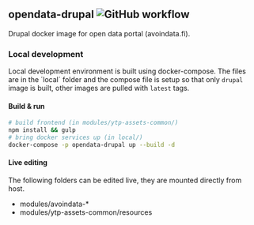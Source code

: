## opendata-drupal ![GitHub workflow](https://github.com/vrk-kpa/opendata-drupal/actions/workflows/create-release.yml/badge.svg)

Drupal docker image for open data portal (avoindata.fi). 

### Local development

Local development environment is built using docker-compose. The files are in the ´local´ folder and the compose file is setup so that only `drupal` image is built, other images are pulled with `latest` tags.

#### Build & run

```bash
# build frontend (in modules/ytp-assets-common/)
npm install && gulp
# bring docker services up (in local/)
docker-compose -p opendata-drupal up --build -d
```

#### Live editing

The following folders can be edited live, they are mounted directly from host.

* modules/avoindata-*
* modules/ytp-assets-common/resources
